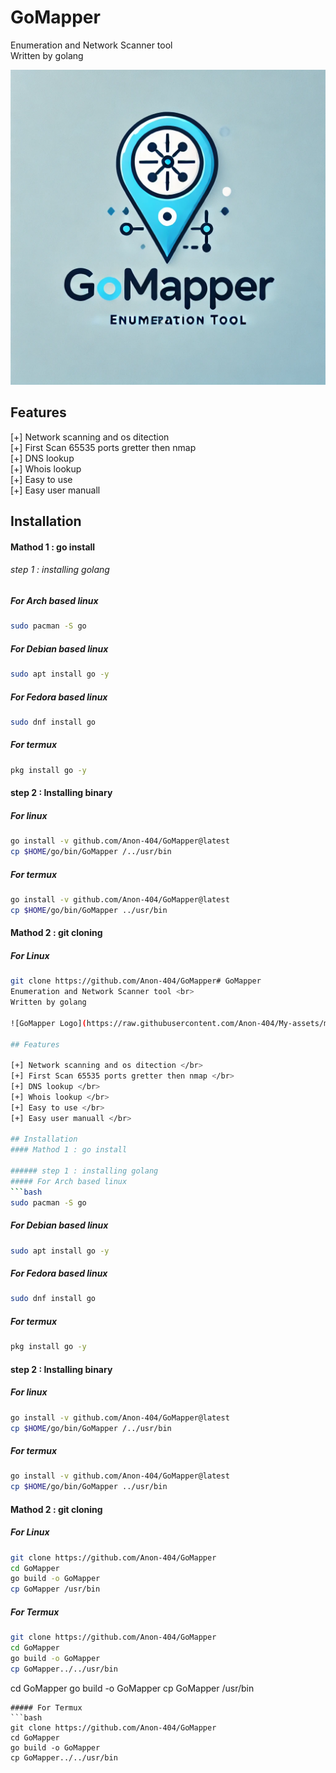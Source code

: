 # GoMapper
Enumeration and Network Scanner tool <br>
Written by golang 

![GoMapper Logo](https://raw.githubusercontent.com/Anon-404/My-assets/main/GoMapper/GoMapper.jpg)

## Features

[+] Network scanning and os ditection </br>
[+] First Scan 65535 ports gretter then nmap </br>
[+] DNS lookup </br>
[+] Whois lookup </br>
[+] Easy to use </br>
[+] Easy user manuall </br>

## Installation
#### Mathod 1 : go install

###### step 1 : installing golang
##### For Arch based linux 
```bash
sudo pacman -S go
```
##### For Debian based linux 
```bash
sudo apt install go -y
```
##### For Fedora based linux 
```bash
sudo dnf install go
```
##### For termux
```bash
pkg install go -y
```

#### step 2 : Installing binary 
##### For linux
```bash
go install -v github.com/Anon-404/GoMapper@latest
cp $HOME/go/bin/GoMapper /../usr/bin
```
##### For termux
```bash
go install -v github.com/Anon-404/GoMapper@latest
cp $HOME/go/bin/GoMapper ../usr/bin
```
#### Mathod 2 : git cloning 
##### For Linux
```bash
git clone https://github.com/Anon-404/GoMapper# GoMapper
Enumeration and Network Scanner tool <br>
Written by golang 

![GoMapper Logo](https://raw.githubusercontent.com/Anon-404/My-assets/main/GoMapper/GoMapper.jpg)

## Features

[+] Network scanning and os ditection </br>
[+] First Scan 65535 ports gretter then nmap </br>
[+] DNS lookup </br>
[+] Whois lookup </br>
[+] Easy to use </br>
[+] Easy user manuall </br>

## Installation
#### Mathod 1 : go install

###### step 1 : installing golang
##### For Arch based linux 
```bash
sudo pacman -S go
```
##### For Debian based linux 
```bash
sudo apt install go -y
```
##### For Fedora based linux 
```bash
sudo dnf install go
```
##### For termux
```bash
pkg install go -y
```

#### step 2 : Installing binary 
##### For linux
```bash
go install -v github.com/Anon-404/GoMapper@latest
cp $HOME/go/bin/GoMapper /../usr/bin
```
##### For termux
```bash
go install -v github.com/Anon-404/GoMapper@latest
cp $HOME/go/bin/GoMapper ../usr/bin
```
#### Mathod 2 : git cloning 
##### For Linux
```bash
git clone https://github.com/Anon-404/GoMapper
cd GoMapper
go build -o GoMapper 
cp GoMapper /usr/bin
```
##### For Termux 
```bash
git clone https://github.com/Anon-404/GoMapper
cd GoMapper
go build -o GoMapper 
cp GoMapper../../usr/bin
```

cd GoMapper
go build -o GoMapper 
cp GoMapper /usr/bin
```
##### For Termux 
```bash
git clone https://github.com/Anon-404/GoMapper
cd GoMapper
go build -o GoMapper 
cp GoMapper../../usr/bin
```
